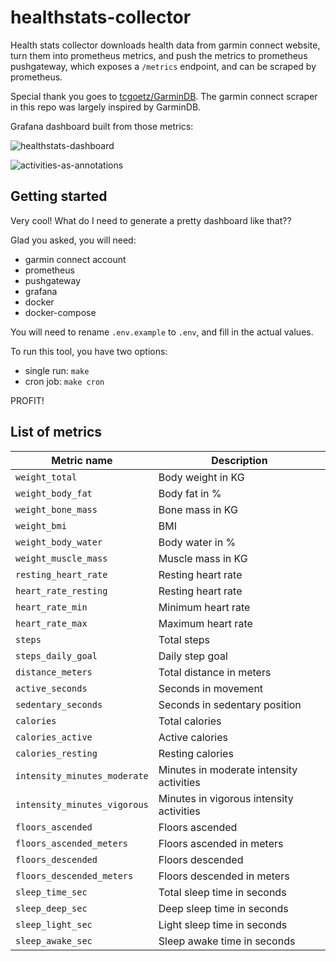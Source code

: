 # healthstats-collector

Health stats collector downloads health data from garmin connect website, turn them into prometheus metrics,
and push the metrics to prometheus pushgateway, which exposes a `/metrics` endpoint, and can be scraped by
prometheus.

Special thank you goes to [tcgoetz/GarminDB](https://github.com/tcgoetz/GarminDB). The garmin connect scraper
in this repo was largely inspired by GarminDB.

Grafana dashboard built from those metrics:

![healthstats-dashboard](https://user-images.githubusercontent.com/965430/47626245-4d101400-dae7-11e8-9279-43ab4bcd0803.png)

![activities-as-annotations](https://user-images.githubusercontent.com/965430/47626249-539e8b80-dae7-11e8-99ea-a1c80fe10e5d.png)

## Getting started

Very cool! What do I need to generate a pretty dashboard like that??

Glad you asked, you will need:

- garmin connect account
- prometheus
- pushgateway
- grafana
- docker
- docker-compose

You will need to rename `.env.example` to `.env`, and fill in the actual values.

To run this tool, you have two options:

- single run: `make`
- cron job: `make cron`

PROFIT!

## List of metrics

| Metric name | Description |
| ----------- | ----------- |
| `weight_total` | Body weight in KG |
| `weight_body_fat` | Body fat in % |
| `weight_bone_mass` | Bone mass in KG |
| `weight_bmi` | BMI |
| `weight_body_water` | Body water in % |
| `weight_muscle_mass` | Muscle mass in KG |
| `resting_heart_rate` | Resting heart rate |
| `heart_rate_resting` | Resting heart rate |
| `heart_rate_min` | Minimum heart rate |
| `heart_rate_max` | Maximum heart rate |
| `steps` | Total steps |
| `steps_daily_goal` | Daily step goal |
| `distance_meters` | Total distance in meters |
| `active_seconds` | Seconds in movement |
| `sedentary_seconds` | Seconds in sedentary position |
| `calories` | Total calories |
| `calories_active` | Active calories |
| `calories_resting` | Resting calories |
| `intensity_minutes_moderate` | Minutes in moderate intensity activities |
| `intensity_minutes_vigorous` | Minutes in vigorous intensity activities |
| `floors_ascended` | Floors ascended |
| `floors_ascended_meters` | Floors ascended in meters |
| `floors_descended` | Floors descended |
| `floors_descended_meters` | Floors descended in meters |
| `sleep_time_sec` | Total sleep time in seconds |
| `sleep_deep_sec` | Deep sleep time in seconds |
| `sleep_light_sec` | Light sleep time in seconds |
| `sleep_awake_sec` | Sleep awake time in seconds |
